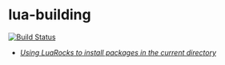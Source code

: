 # lua-building

[![Build Status](https://travis-ci.org/travis-util/lua-building.svg?branch=master)](https://travis-ci.org/travis-util/lua-building)

* [*Using LuaRocks to install packages in the current directory*](http://leafo.net/guides/customizing-the-luarocks-tree.html)
